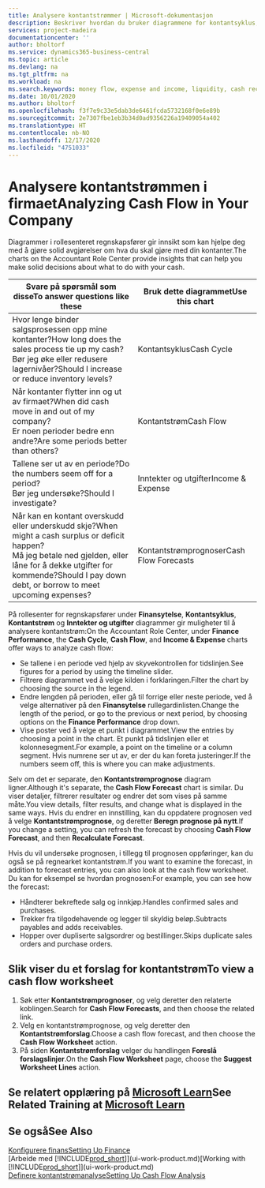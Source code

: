 ```yaml
---
title: Analysere kontantstrømmer | Microsoft-dokumentasjon
description: Beskriver hvordan du bruker diagrammene for kontantsyklus, inntekter og utgifter, kontantstrøm og kontantstrømprognose til å analysere tidligere og fremtidige pengestrømmer inn og ut av firmaet.
services: project-madeira
documentationcenter: ''
author: bholtorf
ms.service: dynamics365-business-central
ms.topic: article
ms.devlang: na
ms.tgt_pltfrm: na
ms.workload: na
ms.search.keywords: money flow, expense and income, liquidity, cash receipts minus cash payments, Cartera
ms.date: 10/01/2020
ms.author: bholtorf
ms.openlocfilehash: f3f7e9c33e5dab3de6461fcda5732168f0e6e89b
ms.sourcegitcommit: 2e7307fbe1eb3b34d0ad9356226a19409054a402
ms.translationtype: HT
ms.contentlocale: nb-NO
ms.lasthandoff: 12/17/2020
ms.locfileid: "4751033"
---
```

# <a name="analyzing-cash-flow-in-your-company"></a><span data-ttu-id="e085b-103">Analysere kontantstrømmen i firmaet</span><span class="sxs-lookup"><span data-stu-id="e085b-103">Analyzing Cash Flow in Your Company</span></span>
<span data-ttu-id="e085b-104">Diagrammer i rollesenteret regnskapsfører gir innsikt som kan hjelpe deg med å gjøre solid avgjørelser om hva du skal gjøre med din kontanter.</span><span class="sxs-lookup"><span data-stu-id="e085b-104">The charts on the Accountant Role Center provide insights that can help you make solid decisions about what to do with your cash.</span></span>  

| <span data-ttu-id="e085b-105">Svare på spørsmål som disse</span><span class="sxs-lookup"><span data-stu-id="e085b-105">To answer questions like these</span></span> | <span data-ttu-id="e085b-106">Bruk dette diagrammet</span><span class="sxs-lookup"><span data-stu-id="e085b-106">Use this chart</span></span> |
| --- | --- |
| <span data-ttu-id="e085b-107">Hvor lenge binder salgsprosessen opp mine kontanter?</span><span class="sxs-lookup"><span data-stu-id="e085b-107">How long does the sales process tie up my cash?</span></span></br> <span data-ttu-id="e085b-108">Bør jeg øke eller redusere lagernivåer?</span><span class="sxs-lookup"><span data-stu-id="e085b-108">Should I increase or reduce inventory levels?</span></span> |<span data-ttu-id="e085b-109">Kontantsyklus</span><span class="sxs-lookup"><span data-stu-id="e085b-109">Cash Cycle</span></span> |
| <span data-ttu-id="e085b-110">Når kontanter flytter inn og ut av firmaet?</span><span class="sxs-lookup"><span data-stu-id="e085b-110">When did cash move in and out of my company?</span></span></br> <span data-ttu-id="e085b-111">Er noen perioder bedre enn andre?</span><span class="sxs-lookup"><span data-stu-id="e085b-111">Are some periods better than others?</span></span> |<span data-ttu-id="e085b-112">Kontantstrøm</span><span class="sxs-lookup"><span data-stu-id="e085b-112">Cash Flow</span></span> |
| <span data-ttu-id="e085b-113">Tallene ser ut av en periode?</span><span class="sxs-lookup"><span data-stu-id="e085b-113">Do the numbers seem off for a period?</span></span></br> <span data-ttu-id="e085b-114">Bør jeg undersøke?</span><span class="sxs-lookup"><span data-stu-id="e085b-114">Should I investigate?</span></span> |<span data-ttu-id="e085b-115">Inntekter og utgifter</span><span class="sxs-lookup"><span data-stu-id="e085b-115">Income & Expense</span></span> |
| <span data-ttu-id="e085b-116">Når kan en kontant overskudd eller underskudd skje?</span><span class="sxs-lookup"><span data-stu-id="e085b-116">When might a cash surplus or deficit happen?</span></span></br> <span data-ttu-id="e085b-117">Må jeg betale ned gjelden, eller låne for å dekke utgifter for kommende?</span><span class="sxs-lookup"><span data-stu-id="e085b-117">Should I pay down debt, or borrow to meet upcoming expenses?</span></span> |<span data-ttu-id="e085b-118">Kontantstrømprognoser</span><span class="sxs-lookup"><span data-stu-id="e085b-118">Cash Flow Forecasts</span></span> |

<span data-ttu-id="e085b-119">På rollesenter for regnskapsfører under **Finansytelse**, **Kontantsyklus**, **Kontantstrøm** og **Inntekter og utgifter** diagrammer gir muligheter til å analysere kontantstrøm:</span><span class="sxs-lookup"><span data-stu-id="e085b-119">On the Accountant Role Center, under **Finance Performance**, the **Cash Cycle**, **Cash Flow**, and **Income & Expense** charts offer ways to analyze cash flow:</span></span>  

* <span data-ttu-id="e085b-120">Se tallene i en periode ved hjelp av skyvekontrollen for tidslinjen.</span><span class="sxs-lookup"><span data-stu-id="e085b-120">See figures for a period by using the timeline slider.</span></span>  
* <span data-ttu-id="e085b-121">Filtrere diagrammet ved å velge kilden i forklaringen.</span><span class="sxs-lookup"><span data-stu-id="e085b-121">Filter the chart by choosing the source in the legend.</span></span>  
* <span data-ttu-id="e085b-122">Endre lengden på perioden, eller gå til forrige eller neste periode, ved å velge alternativer på den **Finansytelse** rullegardinlisten.</span><span class="sxs-lookup"><span data-stu-id="e085b-122">Change the length of the period, or go to the previous or next period, by choosing options on the **Finance Performance** drop down.</span></span>  
* <span data-ttu-id="e085b-123">Vise poster ved å velge et punkt i diagrammet.</span><span class="sxs-lookup"><span data-stu-id="e085b-123">View the entries by choosing a point in the chart.</span></span> <span data-ttu-id="e085b-124">Et punkt på tidslinjen eller et kolonnesegment.</span><span class="sxs-lookup"><span data-stu-id="e085b-124">For example, a point on the timeline or a column segment.</span></span> <span data-ttu-id="e085b-125">Hvis numrene ser ut av, er der du kan foreta justeringer.</span><span class="sxs-lookup"><span data-stu-id="e085b-125">If the numbers seem off, this is where you can make adjustments.</span></span>  

<span data-ttu-id="e085b-126">Selv om det er separate, den **Kontantstrømprognose** diagram ligner.</span><span class="sxs-lookup"><span data-stu-id="e085b-126">Although it's separate, the **Cash Flow Forecast** chart is similar.</span></span> <span data-ttu-id="e085b-127">Du viser detaljer, filtrerer resultater og endrer det som vises på samme måte.</span><span class="sxs-lookup"><span data-stu-id="e085b-127">You view details, filter results, and change what is displayed in the same ways.</span></span> <span data-ttu-id="e085b-128">Hvis du endrer en innstilling, kan du oppdatere prognosen ved å velge **Kontantstrømprognose**, og deretter **Beregn prognose på nytt**.</span><span class="sxs-lookup"><span data-stu-id="e085b-128">If you change a setting, you can refresh the forecast by choosing **Cash Flow Forecast**, and then **Recalculate Forecast**.</span></span>

<span data-ttu-id="e085b-129">Hvis du vil undersøke prognosen, i tillegg til prognosen oppføringer, kan du også se på regnearket kontantstrøm.</span><span class="sxs-lookup"><span data-stu-id="e085b-129">If you want to examine the forecast, in addition to forecast entries, you can also look at the cash flow worksheet.</span></span> <span data-ttu-id="e085b-130">Du kan for eksempel se hvordan prognosen:</span><span class="sxs-lookup"><span data-stu-id="e085b-130">For example, you can see how the forecast:</span></span>

* <span data-ttu-id="e085b-131">Håndterer bekreftede salg og innkjøp.</span><span class="sxs-lookup"><span data-stu-id="e085b-131">Handles confirmed sales and purchases.</span></span>  
* <span data-ttu-id="e085b-132">Trekker fra tilgodehavende og legger til skyldig beløp.</span><span class="sxs-lookup"><span data-stu-id="e085b-132">Subtracts payables and adds receivables.</span></span>  
* <span data-ttu-id="e085b-133">Hopper over dupliserte salgsordrer og bestillinger.</span><span class="sxs-lookup"><span data-stu-id="e085b-133">Skips duplicate sales orders and purchase orders.</span></span>  

## <a name="to-view-a-cash-flow-worksheet"></a><span data-ttu-id="e085b-134">Slik viser du et forslag for kontantstrøm</span><span class="sxs-lookup"><span data-stu-id="e085b-134">To view a cash flow worksheet</span></span>
1. <span data-ttu-id="e085b-135">Søk etter **Kontantstrømprognoser**, og velg deretter den relaterte koblingen.</span><span class="sxs-lookup"><span data-stu-id="e085b-135">Search for **Cash Flow Forecasts**, and then choose the related link.</span></span>  
2. <span data-ttu-id="e085b-136">Velg en kontantstrømprognose, og velg deretter den **Kontantstrømforslag**.</span><span class="sxs-lookup"><span data-stu-id="e085b-136">Choose a cash flow forecast, and then choose the **Cash Flow Worksheet** action.</span></span>  
3. <span data-ttu-id="e085b-137">På siden **Kontantstrømforslag** velger du handlingen **Foreslå forslagslinjer**.</span><span class="sxs-lookup"><span data-stu-id="e085b-137">On the **Cash Flow Worksheet** page, choose the **Suggest Worksheet Lines** action.</span></span>  

## <a name="see-related-training-at-microsoft-learn"></a><span data-ttu-id="e085b-138">Se relatert opplæring på [Microsoft Learn](/learn/modules/forecast-cash-flow-dynamics-365-business-central/index)</span><span class="sxs-lookup"><span data-stu-id="e085b-138">See Related Training at [Microsoft Learn](/learn/modules/forecast-cash-flow-dynamics-365-business-central/index)</span></span>

## <a name="see-also"></a><span data-ttu-id="e085b-139">Se også</span><span class="sxs-lookup"><span data-stu-id="e085b-139">See Also</span></span>
[<span data-ttu-id="e085b-140">Konfigurere finans</span><span class="sxs-lookup"><span data-stu-id="e085b-140">Setting Up Finance</span></span>](finance-setup-finance.md)  
<span data-ttu-id="e085b-141">[Arbeide med [!INCLUDE[prod_short](includes/prod_short.md)]](ui-work-product.md)</span><span class="sxs-lookup"><span data-stu-id="e085b-141">[Working with [!INCLUDE[prod_short](includes/prod_short.md)]](ui-work-product.md)</span></span>  
[<span data-ttu-id="e085b-142">Definere kontantstrømanalyse</span><span class="sxs-lookup"><span data-stu-id="e085b-142">Setting Up Cash Flow Analysis</span></span>](finance-setup-cash-flow-analyses.md)  
